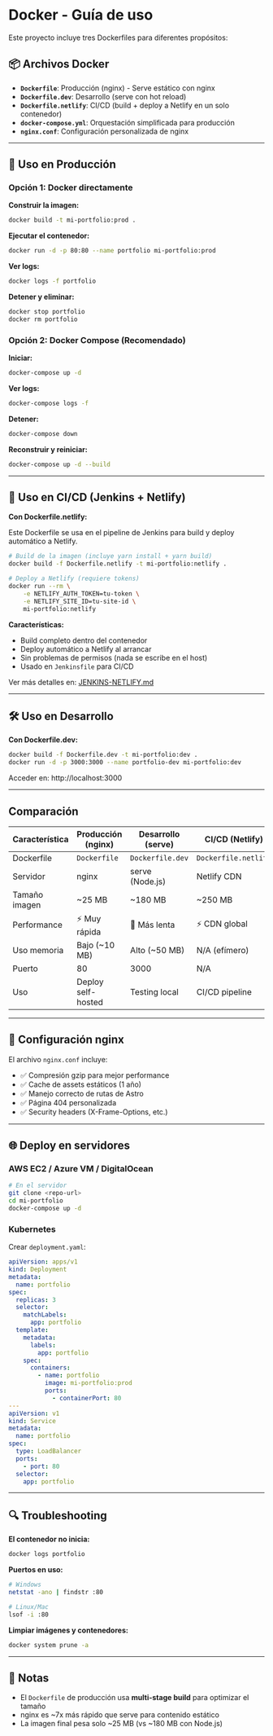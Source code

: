 # Docker - Guía de uso

Este proyecto incluye tres Dockerfiles para diferentes propósitos:

## 📦 Archivos Docker

- **`Dockerfile`**: Producción (nginx) - Serve estático con nginx
- **`Dockerfile.dev`**: Desarrollo (serve con hot reload)
- **`Dockerfile.netlify`**: CI/CD (build + deploy a Netlify en un solo contenedor)
- **`docker-compose.yml`**: Orquestación simplificada para producción
- **`nginx.conf`**: Configuración personalizada de nginx

---

## 🚀 Uso en Producción

### Opción 1: Docker directamente

**Construir la imagen:**

```bash
docker build -t mi-portfolio:prod .
```

**Ejecutar el contenedor:**

```bash
docker run -d -p 80:80 --name portfolio mi-portfolio:prod
```

**Ver logs:**

```bash
docker logs -f portfolio
```

**Detener y eliminar:**

```bash
docker stop portfolio
docker rm portfolio
```

### Opción 2: Docker Compose (Recomendado)

**Iniciar:**

```bash
docker-compose up -d
```

**Ver logs:**

```bash
docker-compose logs -f
```

**Detener:**

```bash
docker-compose down
```

**Reconstruir y reiniciar:**

```bash
docker-compose up -d --build
```

---

## 🤖 Uso en CI/CD (Jenkins + Netlify)

**Con Dockerfile.netlify:**

Este Dockerfile se usa en el pipeline de Jenkins para build y deploy automático a Netlify.

```bash
# Build de la imagen (incluye yarn install + yarn build)
docker build -f Dockerfile.netlify -t mi-portfolio:netlify .

# Deploy a Netlify (requiere tokens)
docker run --rm \
    -e NETLIFY_AUTH_TOKEN=tu-token \
    -e NETLIFY_SITE_ID=tu-site-id \
    mi-portfolio:netlify
```

**Características:**

- Build completo dentro del contenedor
- Deploy automático a Netlify al arrancar
- Sin problemas de permisos (nada se escribe en el host)
- Usado en `Jenkinsfile` para CI/CD

Ver más detalles en: [JENKINS-NETLIFY.md](./JENKINS-NETLIFY.md)

---

## 🛠️ Uso en Desarrollo

**Con Dockerfile.dev:**

```bash
docker build -f Dockerfile.dev -t mi-portfolio:dev .
docker run -d -p 3000:3000 --name portfolio-dev mi-portfolio:dev
```

Acceder en: http://localhost:3000

---

## Comparación

| Característica | Producción (nginx) | Desarrollo (serve) | CI/CD (Netlify)      |
| -------------- | ------------------ | ------------------ | -------------------- |
| Dockerfile     | `Dockerfile`       | `Dockerfile.dev`   | `Dockerfile.netlify` |
| Servidor       | nginx              | serve (Node.js)    | Netlify CDN          |
| Tamaño imagen  | ~25 MB             | ~180 MB            | ~250 MB              |
| Performance    | ⚡ Muy rápida      | 🐢 Más lenta       | ⚡ CDN global        |
| Uso memoria    | Bajo (~10 MB)      | Alto (~50 MB)      | N/A (efímero)        |
| Puerto         | 80                 | 3000               | N/A                  |
| Uso            | Deploy self-hosted | Testing local      | CI/CD pipeline       |

---

## 🔧 Configuración nginx

El archivo `nginx.conf` incluye:

- ✅ Compresión gzip para mejor performance
- ✅ Cache de assets estáticos (1 año)
- ✅ Manejo correcto de rutas de Astro
- ✅ Página 404 personalizada
- ✅ Security headers (X-Frame-Options, etc.)

---

## 🌐 Deploy en servidores

### AWS EC2 / Azure VM / DigitalOcean

```bash
# En el servidor
git clone <repo-url>
cd mi-portfolio
docker-compose up -d
```

### Kubernetes

Crear `deployment.yaml`:

```yaml
apiVersion: apps/v1
kind: Deployment
metadata:
  name: portfolio
spec:
  replicas: 3
  selector:
    matchLabels:
      app: portfolio
  template:
    metadata:
      labels:
        app: portfolio
    spec:
      containers:
        - name: portfolio
          image: mi-portfolio:prod
          ports:
            - containerPort: 80
---
apiVersion: v1
kind: Service
metadata:
  name: portfolio
spec:
  type: LoadBalancer
  ports:
    - port: 80
  selector:
    app: portfolio
```

---

## 🔍 Troubleshooting

**El contenedor no inicia:**

```bash
docker logs portfolio
```

**Puertos en uso:**

```bash
# Windows
netstat -ano | findstr :80

# Linux/Mac
lsof -i :80
```

**Limpiar imágenes y contenedores:**

```bash
docker system prune -a
```

---

## 📝 Notas

- El `Dockerfile` de producción usa **multi-stage build** para optimizar el tamaño
- nginx es ~7x más rápido que serve para contenido estático
- La imagen final pesa solo ~25 MB (vs ~180 MB con Node.js)
